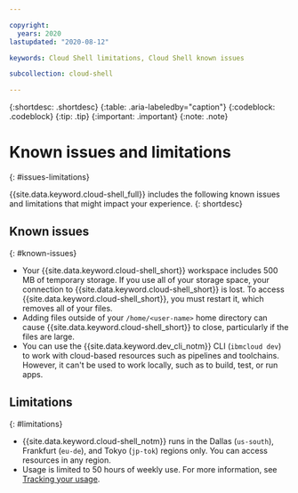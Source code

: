 ```yaml
---

copyright:
  years: 2020
lastupdated: "2020-08-12"

keywords: Cloud Shell limitations, Cloud Shell known issues

subcollection: cloud-shell

---
```


{:shortdesc: .shortdesc}
{:table: .aria-labeledby="caption"}
{:codeblock: .codeblock}
{:tip: .tip}
{:important: .important}
{:note: .note}

# Known issues and limitations
{: #issues-limitations}

{{site.data.keyword.cloud-shell_full}} includes the following known issues and limitations that might impact your experience.
{: shortdesc}

## Known issues
{: #known-issues}

* Your {{site.data.keyword.cloud-shell_short}} workspace includes 500 MB of temporary storage. If you use all of your storage space, your connection to {{site.data.keyword.cloud-shell_short}} is lost. To access {{site.data.keyword.cloud-shell_short}}, you must restart it, which removes all of your files.
* Adding files outside of your `/home/<user-name>` home directory can cause {{site.data.keyword.cloud-shell_short}} to close, particularly if the files are large.
* You can use the {{site.data.keyword.dev_cli_notm}} CLI (`ibmcloud dev`) to work with cloud-based resources such as pipelines and toolchains. However, it can't be used to work locally, such as to build, test, or run apps.

## Limitations
{: #limitations}

* {{site.data.keyword.cloud-shell_notm}} runs in the Dallas (`us-south`), Frankfurt (`eu-de`), and Tokyo (`jp-tok`) regions only. You can access resources in any region.
* Usage is limited to 50 hours of weekly use. For more information, see [Tracking your usage](/docs/cloud-shell?topic=cloud-shell-shell-ui#usage-limit).
